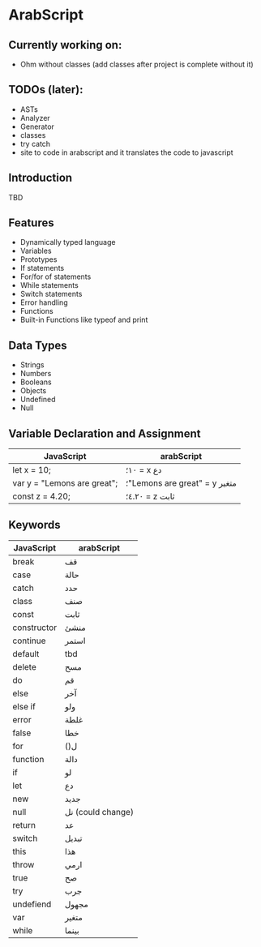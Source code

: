 # ArabScript

## Currently working on:
- Ohm without classes (add classes after project is complete without it)

## TODOs (later):
- ASTs
- Analyzer
- Generator
- classes
- try catch 
- site to code in arabscript and it translates the code to javascript

## Introduction

TBD

## Features

- Dynamically typed language
- Variables
- Prototypes 
- If statements
- For/for of statements
- While statements
- Switch statements 
- Error handling
- Functions 
- Built-in Functions like typeof and print

## Data Types

- Strings
- Numbers 
- Booleans
- Objects
- Undefined
- Null

## Variable Declaration and Assignment
| JavaScript                  | arabScript                    |
| --------------------------- | ----------------------------- |
| let x = 10;                 | ١٠؛ = x دع                    |
| var y = "Lemons are great"; | ؛"Lemons are great" = y متغير |
| const z = 4.20;             | ٤.٢٠؛ = z ثابت                |


## Keywords

| JavaScript | arabScript                   |
| ---------- | -----------------------------|
| break      | قف                           |
| case       | حالة                         |
| catch      | حدد                          |
| class      | صنف                          |
| const      | ثابت                         |
| constructor| منشئ                         |
| continue   | استمر                        |
| default    | tbd                          |
| delete     | مسح                          |
| do         | قم                           |
| else       | آخر                          |
| else if    | ولو                          |
| error      | غلطة                         |
| false      | خطا                          |
| for        | ()ل                          |
| function   | دالة                         |
| if         | لو                           |
| let        | دع                           |
| new        | جديد                         |
| null       | نل (could change)            |
| return     | عد                           |
| switch     | تبديل                        |
| this       | هذا                          |
| throw      | ارمي                         |
| true       | صح                           |
| try        | جرب                          |
| undefiend  | مجهول                        |
| var        | متغير                        |
| while      | بينما                        |
